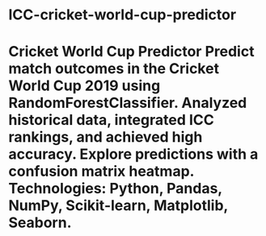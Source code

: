 # ICC-cricket-world-cup-predictor
# Cricket World Cup Predictor  Predict match outcomes in the Cricket World Cup 2019 using RandomForestClassifier. Analyzed historical data, integrated ICC rankings, and achieved high accuracy. Explore predictions with a confusion matrix heatmap. Technologies: Python, Pandas, NumPy, Scikit-learn, Matplotlib, Seaborn.
